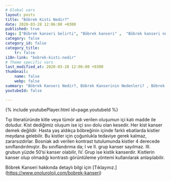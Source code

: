 ```yaml
---
# Global vars
layout: posts
title: "Böbrek Kisti Nedir?"
date: 2020-03-28 12:06:00 +0300
published: true
tags: ["Böbrek kanseri belirti", "Böbrek kanseri" ,  "Böbrek kanseri nedir", "Böbrek kanserinin nedeni", "Böbrek kanseri erken teşhis", "Böbrek kanseri tümör büyüklüğü", "Böbrek kisti nedir", "Parsiyel Nefrektomi", "Böbrek kanseri komplikasyonu", "Böbrek Kanseri Ameliyatı Sonrası" , "Böbrek Kanseri Ameliyatı yan etkileri" ,"Böbreğin görevi nedir" , "Böbrek kanseri belirti" , "Böbrek kanseri teşhis", "Böbrek Kanseri Ameliyatı", "Parsiyel Nefrektomi nedir" , "Parsiyel nefrektomi ameliyatı" ,"Böbrek kanseri açık ameliyatı" , " Böbrek kanseri kapalı ameliyatı" , "Radikal nefrektomi ameliyatı" , "Radikal nefrektomi"]
category: false
category_id: false
category_title:
    tr: false
i18n-link: "bobrek-kisti-nedir"
# Theme specific vars
last_modified_at: 2020-03-28 12:06:00 +0300
thumbnail:
    name: false
    webp: false
summary: "Böbrek Kanseri Nedir?, Böbrek Kanserinin Nedenleri? , Böbrek Kanseri Belirtileri, Böbrek Kanserinde Erken Teşhis, Böbrek Kisti Nedir?, Böbrek Kanserinde Tümör Büyüklüğü, Böbrek Kanseri Ameliyatı, Parsiyel Nefrektomi Nedir?, Parsiyel Nefrektomi Ameliyatı, Böbrek Kanseri Ameliyatı Sonrası?,  Radikal Nefrektomi Ameliyatı?"
youtubeId: false

---
```

{% include youtubePlayer.html id=page.youtubeId %}




Tıp literatüründe kitle veya tümör adı verilen oluşumun içi katı madde ile doludur. Kist dediğimiz oluşum ise içi sıvı dolu olan kesedir. Her kist kanser demek değildir. Hasta yaş aldıkça böbreğinin içinde farklı ebatlarda kistler meydana gelebilir. Bu kistler için çoğunlukla tedaviye gerek kalmaz, zararsızdırlar. Bosniak adı verilen kontrast tutulumunda kistler 4 derecede sınıflandırılmıştır. Bu sınıflandırma da; I ve II. grup kanser sayılmaz. III. grubun yüzde 50’si kanser olabilir, IV. Grup ise kistik kanserdir. Kistlerin kanser olup olmadığı kontrastı görüntüleme yöntemi kullanılarak anlaşılabilir.


Böbrek Kanseri hakkında detaylı bilgi için [Tıklayınız.] (https://www.onoluroloji.com/bobrek-kanseri)
